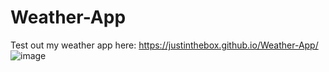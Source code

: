 # Weather-App

Test out my weather app here: https://justinthebox.github.io/Weather-App/
![image](https://user-images.githubusercontent.com/83481452/197857753-58edfc1f-88ec-4d99-978a-4ff750a459f4.png)
